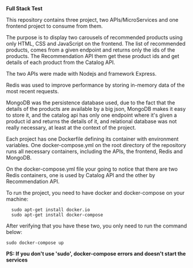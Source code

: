 **Full Stack Test**

This repository contains three project, two APIs/MicroServices and one frontend project to consume from them.

The purpose is to display two carousels of recommended products using only HTML, CSS and JavaScript on the frontend. The list of recommended products, comes from a given endpoint and returns only the ids of the products. The Recommendation API them get these product ids and get details of each product from the Catalog API.

The two APIs were made with Nodejs and framework Express.

Redis was used to improve performance by storing in-memory data of the most recent requests.

MongoDB was the persistence database used, due to the fact that the details of the products are available by a big json, MongoDB makes it easy to store it, and the catalog api has only one endpoint where it's given a product id and returns the details of it, and relational database was not really necessary, at least at the context of the project.

Each project has one Dockerfile defining its container with environment variables. One docker-compose.yml on the root directory of the repository runs all necessary containers, including the APIs, the frontend, Redis and MongoDB.

On the docker-compose.yml file  your going to notice that there are two Redis containers, one is used by Catalog API and the other by Recommendation API.

To run the project, you need to have docker and docker-compose on your machine:

```
  sudo apt-get install docker.io
  sudo apt-get install docker-compose
```

After verifying that you have these two, you only need to run the command below:

```
sudo docker-compose up
```

**PS: If you don't use 'sudo', docker-compose errors and doesn't start the services**
